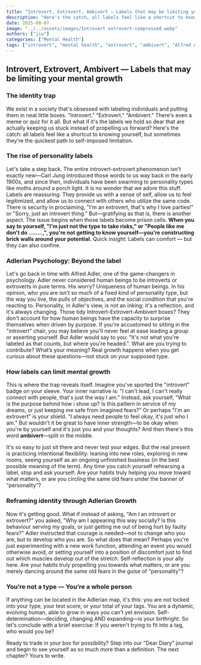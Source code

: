 ```yaml
---
title: "Introvert, Extrovert, Ambivert — Labels that may be limiting your mental growth"
description: "Here's the catch, all labels feel like a shortcut to knowing yourself, but sometimes they're the quickest path to self-imposed limitation."
date: 2025-08-07
image: "../../assets/images/Introvert extrovert-compressed.webp"
authors: ["jiu"]
categories: ["Mental Health"]
tags: ["introvert", "mental health", "extrovert", "ambivert", "Alfred Adler", "psychology", "personality"]
---
```


## Introvert, Extrovert, Ambivert — Labels that may be limiting your mental growth


### The identity trap

We exist in a society that's obsessed with labeling individuals and putting them in neat little boxes. "Introvert." "Extrovert." "Ambivert." There's even a meme or quiz for it all. But what if it's the labels we hold so dear that are actually keeping us stuck instead of propelling us forward? Here's the catch: all labels feel like a shortcut to knowing yourself, but sometimes they're the quickest path to self-imposed limitation.


### The rise of personality labels

Let's take a step back. The entire introvert-extrovert phenomenon isn't exactly new—Carl Jung introduced those words to us way back in the early 1900s, and since then, individuals have been swarming to personality types like moths around a porch light.
It is no wonder that we adore this stuff. Labels are reassuring. They provide us with a sense of self, allow us to feel legitimized, and allow us to connect with others who utilize the same code. There is security in proclaiming, "I'm an extrovert, that's why I love parties!" or "Sorry, just an introvert thing." But—gratifying as that is, there is another aspect. The issue begins when those labels become prison cells. **When you say to yourself, "I'm just not the type to take risks," or "People like me don't do ……..,", you're not getting to know yourself—you're constructing brick walls around your potential.**
Quick insight: Labels can comfort — but they can also confine.


### Adlerian Psychology: Beyond the label

Let's go back in time with Alfred Adler, one of the game-changers in psychology. Adler never considered human beings to be introverts or extroverts in pure terms. His worry? Uniqueness of human beings. In his opinion, who you are isn't so much of a fixed kind of personality type, but the way you live, the pulls of objectives, and the social condition that you're reacting to. 
Personality, in Adler's view, is not an inking; it's a reflection, and it's always changing. Those tidy Introvert-Extrovert-Ambivert boxes? They don't account for how human beings have the capacity to surprise themselves when driven by purpose. If you're accustomed to sitting in the "introvert" chair, you may believe you'll never feel at ease leading a group or asserting yourself. But Adler would say to you: "It's not what you're labeled as that counts, but where you're headed.". What are you trying to contribute?
What’s your meaning? Real growth happens when you get curious about these questions—not stuck on your supposed type.


### How labels can limit mental growth

This is where the trap reveals itself. Imagine you've sported the "introvert" badge on your sleeve. Your inner narrative is: "I can't lead, I can't really connect with people, that's just the way I am." Instead, ask yourself, "What is the purpose behind how i show up? Is this pattern in service of my dreams, or just keeping me safe from imagined fears?”
Or perhaps "I'm an extrovert" is your shield. "I always need people to feel okay, it's just who I am." But wouldn't it be great to have inner strength—to be okay when you're by yourself and it's just you and your thoughts? And then there's this word **ambivert**—split in the middle. 

It's so easy to just sit there and never test your edges. But the real present is practicing intentional flexibility: leaning into new roles, exploring in new rooms, seeing yourself as an ongoing unfinished business (in the best possible meaning of the term).
Any time you catch yourself rehearsing a label, stop and ask yourself: Are your habits truly helping you move toward what matters, or are you circling the same old fears under the banner of “personality”?


### Reframing identity through Adlerian Growth

Now it's getting good. What if instead of asking, "Am I an introvert or extrovert?" you asked, "Why am I appearing this way socially? Is this behaviour serving my goals, or just getting me out of being hurt by faulty fears?" 
Adler instructed that courage is needed—not to change who you are, but to develop who you are. So what does that mean? Perhaps you're just experimenting with a new work function, attending an event you would otherwise avoid, or setting yourself into a position of discomfort just to find out which muscles develop out of the stretch. Self-reflection is your ally here. Are your habits truly propelling you towards what matters, or are you merely dancing around the same old fears in the guise of "personality"?


### You’re not a type — You’re a whole person

If anything can be located in the Adlerian map, it's this: you are not locked into your type, your test score, or your total of your tags. You are a dynamic, evolving human, able to grow in ways you can't yet envision. Self-determination—deciding, changing AND expanding—is your birthright.
So let's conclude with a brief exercise: If you weren't trying to fit into a tag, who would you be?

Ready to trade in your box for possibility? Step into our "Dear Diary" journal and begin to see yourself as so much more than a definition. The next chapter? Yours to write.
